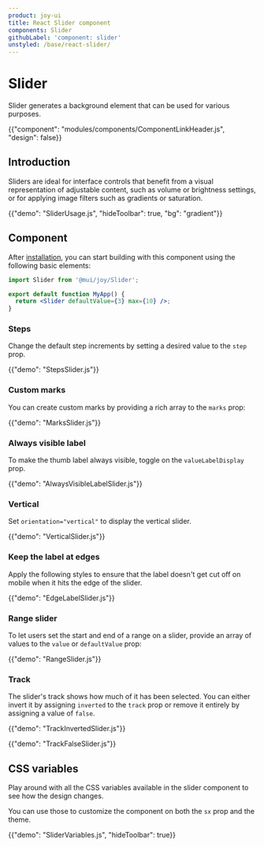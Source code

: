 ```yaml
---
product: joy-ui
title: React Slider component
components: Slider
githubLabel: 'component: slider'
unstyled: /base/react-slider/
---
```


# Slider

<p class="description">Slider generates a background element that can be used for various purposes.</p>

{{"component": "modules/components/ComponentLinkHeader.js", "design": false}}

## Introduction

Sliders are ideal for interface controls that benefit from a visual representation of adjustable content, such as volume or brightness settings, or for applying image filters such as gradients or saturation.

{{"demo": "SliderUsage.js", "hideToolbar": true, "bg": "gradient"}}

## Component

After [installation](/joy-ui/getting-started/installation/), you can start building with this component using the following basic elements:

```jsx
import Slider from '@mui/joy/Slider';

export default function MyApp() {
  return <Slider defaultValue={3} max={10} />;
}
```

### Steps

Change the default step increments by setting a desired value to the `step` prop.

{{"demo": "StepsSlider.js"}}

### Custom marks

You can create custom marks by providing a rich array to the `marks` prop:

{{"demo": "MarksSlider.js"}}

### Always visible label

To make the thumb label always visible, toggle on the `valueLabelDisplay` prop.

{{"demo": "AlwaysVisibleLabelSlider.js"}}

### Vertical

Set `orientation="vertical"` to display the vertical slider.

{{"demo": "VerticalSlider.js"}}

### Keep the label at edges

Apply the following styles to ensure that the label doesn't get cut off on mobile when it hits the edge of the slider.

{{"demo": "EdgeLabelSlider.js"}}

### Range slider

To let users set the start and end of a range on a slider, provide an array of values to the `value` or `defaultValue` prop:

{{"demo": "RangeSlider.js"}}

### Track

The slider's track shows how much of it has been selected.
You can either invert it by assigning `inverted` to the `track` prop or remove it entirely by assigning a value of `false`.

{{"demo": "TrackInvertedSlider.js"}}

{{"demo": "TrackFalseSlider.js"}}

## CSS variables

Play around with all the CSS variables available in the slider component to see how the design changes.

You can use those to customize the component on both the `sx` prop and the theme.

{{"demo": "SliderVariables.js", "hideToolbar": true}}
